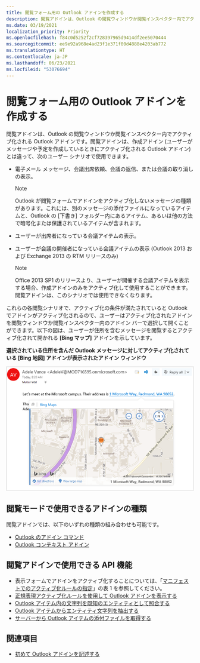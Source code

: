 ```yaml
---
title: 閲覧フォーム用の Outlook アドインを作成する
description: 閲覧アドインは、Outlook の閲覧ウィンドウか閲覧インスペクター内でアクティブ化される Outlook アドインです。
ms.date: 03/19/2021
localization_priority: Priority
ms.openlocfilehash: f84c0d5252f2cf728397965d9414df2ee5070444
ms.sourcegitcommit: ee9e92a968e4ad23f1e371f00d4888e4203ab772
ms.translationtype: HT
ms.contentlocale: ja-JP
ms.lasthandoff: 06/23/2021
ms.locfileid: "53076694"
---
```

# <a name="create-outlook-add-ins-for-read-forms"></a>閲覧フォーム用の Outlook アドインを作成する

閲覧アドインは、Outlook の閲覧ウィンドウか閲覧インスペクター内でアクティブ化される Outlook アドインです。閲覧アドインは、作成アドイン (ユーザーがメッセージや予定を作成しているときにアクティブ化される Outlook アドイン) とは違って、次のユーザー シナリオで使用できます。

- 電子メール メッセージ、会議出席依頼、会議の返信、または会議の取り消しの表示。

   > [!NOTE]
   > Outlook が閲覧フォームでアドインをアクティブ化しないメッセージの種類があります。これには、別のメッセージの添付ファイルになっているアイテムと、Outlook の [下書き] フォルダー内にあるアイテム、あるいは他の方法で暗号化または保護されているアイテムが含まれます。

- ユーザーが出席者になっている会議アイテムの表示。

- ユーザーが会議の開催者になっている会議アイテムの表示 (Outlook 2013 および Exchange 2013 の RTM リリースのみ)

   > [!NOTE]
   > Office 2013 SP1 のリリースより、ユーザーが開催する会議アイテムを表示する場合、作成アドインのみをアクティブ化して使用することができます。閲覧アドインは、このシナリオでは使用できなくなります。

これらの各閲覧シナリオで、アクティブ化の条件が満たされていると Outlook でアドインがアクティブ化されるので、ユーザーはアクティブ化されたアドインを閲覧ウィンドウか閲覧インスペクター内のアドイン バーで選択して開くことができます。以下の図は、ユーザーが住所を含むメッセージを閲覧するとアクティブ化されて開かれる **[Bing マップ]** アドインを示しています。

**選択されている住所を含んだ Outlook メッセージに対してアクティブ化されている [Bing 地図] アドインが表示されたアドイン ウィンドウ**

![Outlook の Bing Maps メール アプリ。](../images/outlook-detected-entity-card.png)

## <a name="types-of-add-ins-available-in-read-mode"></a>閲覧モードで使用できるアドインの種類

閲覧アドインでは、以下のいずれの種類の組み合わせも可能です。

- [Outlook のアドイン コマンド](add-in-commands-for-outlook.md)
- [Outlook コンテキスト アドイン](contextual-outlook-add-ins.md)

## <a name="api-features-available-to-read-add-ins"></a>閲覧アドインで使用できる API 機能

- 表示フォームでアドインをアクティブ化することについては、「[マニフェストでのアクティブ化ルールの指定](activation-rules.md#specify-activation-rules-in-a-manifest)」の表 1 を参照してください。
- [正規表現アクティブ化ルールを使用して Outlook アドインを表示する](use-regular-expressions-to-show-an-outlook-add-in.md)
- [Outlook アイテム内の文字列を既知のエンティティとして照合する](match-strings-in-an-item-as-well-known-entities.md)
- [Outlook アイテムからエンティティ文字列を抽出する](extract-entity-strings-from-an-item.md)
- [サーバーから Outlook アイテムの添付ファイルを取得する](get-attachments-of-an-outlook-item.md)

## <a name="see-also"></a>関連項目

- [初めて Outlook アドインを記述する](../quickstarts/outlook-quickstart.md)

